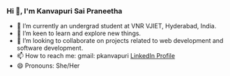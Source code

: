 ### Hi 👋, I'm Kanvapuri Sai Praneetha

- 🔭 I’m currently an undergrad student at VNR VJIET, Hyderabad, India.
- 🌱 I’m keen to learn and explore new things.
- 👯 I’m looking to collaborate on projects related to web development and software development.
- 📫 How to reach me: gmail: pkanvapuri
                       [LinkedIn Profile](https://www.linkedin.com/in/sai-praneetha-kanvapuri/)
- 😄 Pronouns: She/Her
